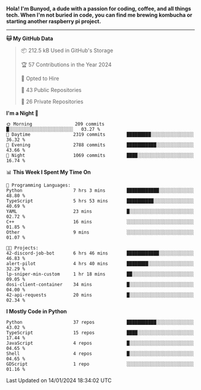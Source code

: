 <p>
<b>Hola! I'm Bunyod, a dude with a passion for coding, coffee, and all things tech. When I'm not buried in code, you can find me brewing kombucha or starting another raspberry pi project.</b>
</p>

---

<!--START_SECTION:waka-->
**🐱 My GitHub Data** 

> 📦 212.5 kB Used in GitHub's Storage 
 > 
> 🏆 57 Contributions in the Year 2024
 > 
> 💼 Opted to Hire
 > 
> 📜 43 Public Repositories 
 > 
> 🔑 26 Private Repositories 
 > 
**I'm a Night 🦉** 

```text
🌞 Morning                209 commits         █░░░░░░░░░░░░░░░░░░░░░░░░   03.27 % 
🌆 Daytime                2319 commits        █████████░░░░░░░░░░░░░░░░   36.32 % 
🌃 Evening                2788 commits        ███████████░░░░░░░░░░░░░░   43.66 % 
🌙 Night                  1069 commits        ████░░░░░░░░░░░░░░░░░░░░░   16.74 % 
```


📊 **This Week I Spent My Time On** 

```text
💬 Programming Languages: 
Python                   7 hrs 3 mins        ████████████░░░░░░░░░░░░░   48.80 % 
TypeScript               5 hrs 53 mins       ██████████░░░░░░░░░░░░░░░   40.69 % 
YAML                     23 mins             █░░░░░░░░░░░░░░░░░░░░░░░░   02.72 % 
C++                      16 mins             ░░░░░░░░░░░░░░░░░░░░░░░░░   01.85 % 
Other                    9 mins              ░░░░░░░░░░░░░░░░░░░░░░░░░   01.07 % 

🐱‍💻 Projects: 
42-discord-job-bot       6 hrs 46 mins       ████████████░░░░░░░░░░░░░   46.83 % 
alert-pilot              4 hrs 40 mins       ████████░░░░░░░░░░░░░░░░░   32.29 % 
lp-sniper-min-custom     1 hr 18 mins        ██░░░░░░░░░░░░░░░░░░░░░░░   09.05 % 
dosi-client-container    34 mins             █░░░░░░░░░░░░░░░░░░░░░░░░   04.00 % 
42-api-requests          20 mins             █░░░░░░░░░░░░░░░░░░░░░░░░   02.34 % 
```

**I Mostly Code in Python** 

```text
Python                   37 repos            ███████████░░░░░░░░░░░░░░   43.02 % 
TypeScript               15 repos            ████░░░░░░░░░░░░░░░░░░░░░   17.44 % 
JavaScript               4 repos             █░░░░░░░░░░░░░░░░░░░░░░░░   04.65 % 
Shell                    4 repos             █░░░░░░░░░░░░░░░░░░░░░░░░   04.65 % 
GDScript                 1 repo              ░░░░░░░░░░░░░░░░░░░░░░░░░   01.16 % 
```




 Last Updated on 14/01/2024 18:34:02 UTC
<!--END_SECTION:waka-->

